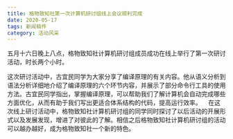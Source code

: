 ```yaml
---
title: 格物致知社第一次计算机研讨组线上会议顺利完成
date: 2020-05-17
tags: 新闻稿件
category: 活动风采
---
```

五月十六日晚上八点，格物致知社计算机研讨组成员成功在线上举行了第一次研讨活动，时长两个小时。

这次研讨活动中，古宜民同学为大家分享了编译原理的有关内容。他从语义分析到语法分析详细地介绍了编译原理的六个环节内容，并展示了部分命令行工具的使用方法。古宜民同学指出，掌握编译原理，可以帮助我们了解计算机会自动完成哪些方面优化，从而有助于我们写出更适合体系结构的代码，提高运行效率。 
  
在这次线上研讨活动中，格物致知社计算机研讨组的同学同时探讨了以后活动的开展形式以及发展发现，增进了对彼此的了解。相信之后格物致知社计算机研讨组的活动可以越办越好，成为格物致知社一个新的特色。

